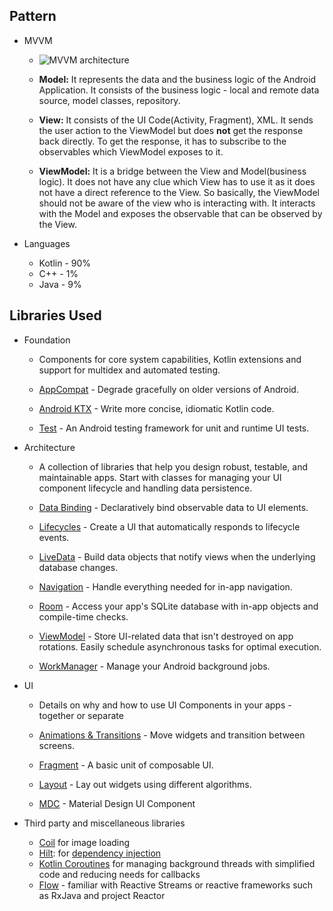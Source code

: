 ## Pattern

- MVVM

  - ![MVVM architecture](https://s3.ap-south-1.amazonaws.com/mindorks-server-uploads/mvvm.png)

  - **Model:** It represents the data and the business logic of the Android Application. It consists of the business logic - local and remote data source, model classes, repository.
  - **View:** It consists of the UI Code(Activity, Fragment), XML. It sends the user action to the ViewModel but does **not** get the response back directly. To get the response, it has to subscribe to the observables which ViewModel exposes to it.
  - **ViewModel:** It is a bridge between the View and Model(business logic). It does not have any clue which View has to use it as it does not have a direct reference to the View. So basically, the ViewModel should not be aware of the view who is interacting with. It interacts with the Model and exposes the observable that can be observed by the View.

- Languages
  - Kotlin - 90%
  - C++    - 1%
  - Java   - 9%

## Libraries Used

- Foundation

  - Components for core system capabilities, Kotlin extensions and support for multidex and automated testing.

  - [AppCompat](https://developer.android.com/topic/libraries/support-library/packages#v7-appcompat) - Degrade gracefully on older versions of Android.
  - [Android KTX](https://developer.android.com/kotlin/ktx) - Write more concise, idiomatic Kotlin code.
  - [Test](https://developer.android.com/training/testing/) - An Android testing framework for unit and runtime UI tests.

- Architecture

  - A collection of libraries that help you design robust, testable, and maintainable apps. Start with classes for managing your UI component lifecycle and handling data persistence.

  - [Data Binding](https://developer.android.com/topic/libraries/data-binding/) - Declaratively bind observable data to UI elements.
  - [Lifecycles](https://developer.android.com/topic/libraries/architecture/lifecycle) - Create a UI that automatically responds to lifecycle events.
  - [LiveData](https://developer.android.com/topic/libraries/architecture/livedata) - Build data objects that notify views when the underlying database changes.
  - [Navigation](https://developer.android.com/topic/libraries/architecture/navigation/) - Handle everything needed for in-app navigation.
  - [Room](https://developer.android.com/topic/libraries/architecture/room) - Access your app's SQLite database with in-app objects and compile-time checks.
  - [ViewModel](https://developer.android.com/topic/libraries/architecture/viewmodel) - Store UI-related data that isn't destroyed on app rotations. Easily schedule asynchronous tasks for optimal execution.
  - [WorkManager](https://developer.android.com/topic/libraries/architecture/workmanager) - Manage your Android background jobs.

- UI

  - Details on why and how to use UI Components in your apps - together or separate

  - [Animations & Transitions](https://developer.android.com/training/animation/) - Move widgets and transition between screens.
  - [Fragment](https://developer.android.com/guide/components/fragments) - A basic unit of composable UI.
  - [Layout](https://developer.android.com/guide/topics/ui/declaring-layout) - Lay out widgets using different algorithms.
  - [MDC](https://www.material.io/develop/android/components) - Material Design UI Component

- Third party and miscellaneous libraries

  - [Coil](https://github.com/coil-kt/coil) for image loading
  - [Hilt](https://developer.android.com/training/dependency-injection/hilt-android): for [dependency injection](https://developer.android.com/training/dependency-injection)
  - [Kotlin Coroutines](https://kotlinlang.org/docs/reference/coroutines-overview.html) for managing background threads with simplified code and reducing needs for callbacks
  - [Flow](https://kotlinlang.org/docs/flow.html) - familiar with Reactive Streams or reactive frameworks such as RxJava and project Reactor

